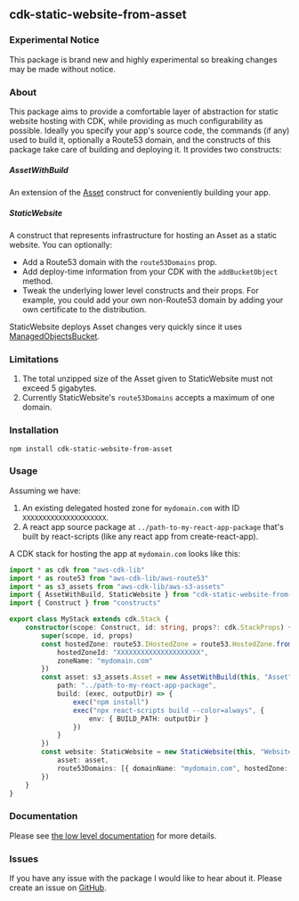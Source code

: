 ## cdk-static-website-from-asset

### Experimental Notice

This package is brand new and highly experimental so breaking changes may be made without notice.

### About

This package aims to provide a comfortable layer of abstraction for static website hosting with
CDK, while providing as much configurability as possible. Ideally you specify your app's source
code, the commands (if any) used to build it, optionally a Route53 domain, and the constructs of
this package take care of building and deploying it. It provides two constructs:

##### AssetWithBuild
An extension of the [Asset](
https://docs.aws.amazon.com/cdk/api/v2/docs/aws-cdk-lib.aws_s3_assets-readme.html) construct for
conveniently building your app.

##### StaticWebsite
A construct that represents infrastructure for hosting an Asset as a static website. You can
optionally:
* Add a Route53 domain with the `route53Domains` prop.
* Add deploy-time information from your CDK with the `addBucketObject` method.
* Tweak the underlying lower level constructs and their props. For example, you could add your
own non-Route53 domain by adding your own certificate to the distribution.

StaticWebsite deploys Asset changes very quickly since it uses [ManagedObjectsBucket](
https://www.npmjs.com/package/cdk-managed-objects-bucket).

### Limitations

1. The total unzipped size of the Asset given to StaticWebsite must not exceed 5 gigabytes.
2. Currently StaticWebsite's `route53Domains` accepts a maximum of one domain.

### Installation

```
npm install cdk-static-website-from-asset
```

### Usage

Assuming we have:
1. An existing delegated hosted zone for `mydomain.com` with ID `XXXXXXXXXXXXXXXXXXXXX`.
2. A react app source package at `../path-to-my-react-app-package` that's built by react-scripts
(like any react app from create-react-app).

A CDK stack for hosting the app at `mydomain.com` looks like this:

```typescript
import * as cdk from "aws-cdk-lib"
import * as route53 from "aws-cdk-lib/aws-route53"
import * as s3_assets from "aws-cdk-lib/aws-s3-assets"
import { AssetWithBuild, StaticWebsite } from "cdk-static-website-from-asset"
import { Construct } from "constructs"

export class MyStack extends cdk.Stack {
	constructor(scope: Construct, id: string, props?: cdk.StackProps) {
		super(scope, id, props)
		const hostedZone: route53.IHostedZone = route53.HostedZone.fromHostedZoneAttributes(this, "HostedZone", {
			hostedZoneId: "XXXXXXXXXXXXXXXXXXXXX",
			zoneName: "mydomain.com"
		})
		const asset: s3_assets.Asset = new AssetWithBuild(this, "Asset", {
			path: "../path-to-my-react-app-package",
			build: (exec, outputDir) => {
				exec("npm install")
				exec("npx react-scripts build --color=always", {
					env: { BUILD_PATH: outputDir }
				})
			}
		})
		const website: StaticWebsite = new StaticWebsite(this, "Website", {
			asset: asset,
			route53Domains: [{ domainName: "mydomain.com", hostedZone: hostedZone }]
		})
	}
}
```

### Documentation

Please see [the low level documentation](
https://github.com/paulbarmstrong/cdk-static-website-from-asset/blob/main/docs/index.md
) for more details.

### Issues

If you have any issue with the package I would like to hear about it. Please create an issue on
[GitHub](https://github.com/paulbarmstrong/cdk-static-website-from-asset/issues).
